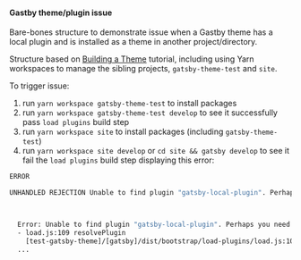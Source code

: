 #### Gastby theme/plugin issue

Bare-bones structure to demonstrate issue when a Gastby theme has a local plugin and is installed as a theme in another project/directory.

Structure based on [Building a Theme](https://www.gatsbyjs.org/tutorial/building-a-theme/) tutorial, including using Yarn workspaces to manage the sibling projects, `gatsby-theme-test` and `site`.

To trigger issue:

1. run `yarn workspace gatsby-theme-test` to install packages
2. run `yarn workspace gatsby-theme-test develop` to see it successfully pass `load plugins` build step
3. run `yarn workspace site` to install packages (including `gatsby-theme-test`)
4. run `yarn workspace site develop` or `cd site && gatsby develop` to see it fail the `load plugins` build step displaying this error:

```bash
ERROR

UNHANDLED REJECTION Unable to find plugin "gatsby-local-plugin". Perhaps you need to install its package?



  Error: Unable to find plugin "gatsby-local-plugin". Perhaps you need to install its package?
  - load.js:109 resolvePlugin
    [test-gatsby-theme]/[gatsby]/dist/bootstrap/load-plugins/load.js:109:11
  ...
```
